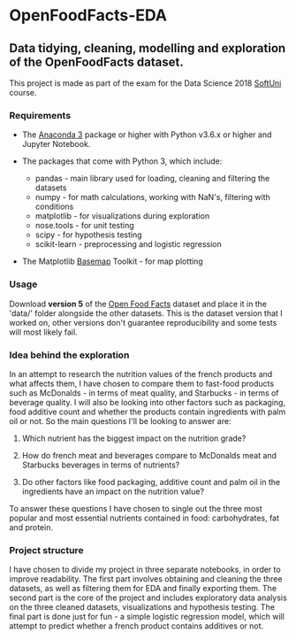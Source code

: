 # OpenFoodFacts-EDA
## Data tidying, cleaning, modelling and exploration of the OpenFoodFacts dataset.

This project is made as part of the exam for the Data Science 2018 [SoftUni](https://softuni.bg) course.

### Requirements
- The [Anaconda 3](https://anaconda.com) package or higher with Python v3.6.x or higher and Jupyter Notebook.

- The packages that come with Python 3, which include:

  - pandas - main library used for loading, cleaning and filtering the datasets
  - numpy - for math calculations, working with NaN's, filtering with conditions
  - matplotlib - for visualizations during exploration
  - nose.tools - for unit testing
  - scipy - for hypothesis testing
  - scikit-learn - preprocessing and logistic regression
  
- The Matplotlib [Basemap](https://matplotlib.org/basemap/) Toolkit - for map plotting

### Usage 
Download **version 5** of the [Open Food Facts](https://www.kaggle.com/openfoodfacts/world-food-facts/version/5) dataset and place it in the 'data/' folder alongside the other datasets. This is the dataset version that I worked on, other versions don't guarantee reproducibility and some tests will most likely fail.

### Idea behind the exploration
In an attempt to research the nutrition values of the french products and what affects them, I have chosen to compare them to fast-food products such as McDonalds - in terms of meat quality, and Starbucks - in terms of beverage quality. I will also be looking into other factors such as packaging, food additive count and whether the products contain ingredients with palm oil or not. So the main questions I'll be looking to answer are:

   1. Which nutrient has the biggest impact on the nutrition grade?

   2. How do french meat and beverages compare to McDonalds meat and Starbucks beverages in terms of nutrients?

   3. Do other factors like food packaging, additive count and palm oil in the ingredients have an impact on the nutrition value?

To answer these questions I have chosen to single out the three most popular and most essential nutrients contained in food: carbohydrates, fat and protein.

### Project structure
I have chosen to divide my project in three separate notebooks, in order to improve readability. The first part involves obtaining and cleaning the three datasets, as well as filtering them for EDA and finally exporting them. The second part is the core of the project and includes exploratory data analysis on the three cleaned datasets, visualizations and hypothesis testing. The final part is done just for fun - a simple logistic regression model, which will attempt to predict whether a french product contains additives or not.

